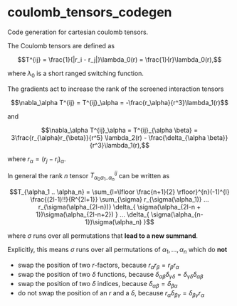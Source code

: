 # coulomb_tensors_codegen
Code generation for cartesian coulomb tensors.

The Coulomb tensors are defined as

```math
T^{ij} = \frac{1}{|r_i - r_j|}\lambda_0(r) = \frac{1}{r}\lambda_0(r),
```

where $\lambda_0$ is a short ranged switching function.

The gradients act to increase the rank of the screened interaction tensors

```math
\nabla_\alpha T^{ij} = T^{ij}_\alpha = -\frac{r_\alpha}{r^3}\lambda_1(r)
```

and

```math
\nabla_\alpha T^{ij}_\alpha = T^{ij}_{\alpha \beta} = 3\frac{r_{\alpha}r_{\beta}}{r^5} \lambda_2(r) - \frac{\delta_{\alpha \beta}}{r^3}\lambda_1(r),
```

where $r_\alpha = (r_j - r_i)_\alpha$.


In general the rank $n$ tensor $T^{ij}_{\alpha_0 \alpha_1..\alpha_n}$ can be written as

```math
T_{\alpha_1 .. \alpha_n} = 
\sum_{l=\lfloor \frac{n+1}{2} \rfloor}^{n}(-1)^{l}
\frac{(2l-1)!!}{R^{2l+1}} 
\sum_{\sigma} r_{\sigma(\alpha_1)} ... r_{\sigma(\alpha_{2l-n})}  \delta_{ \sigma(\alpha_{2l-n + 1})\sigma(\alpha_{2l-n+2}) } ... \delta_{ \sigma(\alpha_{n-1})\sigma(\alpha_n) }
```

where $\sigma$ runs over all permutations that __lead to a new summand__.

Explicitly, this means $\sigma$ runs over all permutations of $\alpha_1, ..., \alpha_n$ which do __not__
- swap the position of two $r$-factors, because $r_\alpha r_\beta = r_\beta r_\alpha$
- swap the position of two $\delta$ functions, because $\delta_{\alpha \beta}\delta_{\gamma\delta} = \delta_{\gamma\delta}\delta_{\alpha \beta}$
- swap the position of two $\delta$ indices, because $\delta_{\alpha \beta} = \delta_{\beta \alpha}$
- do not swap the position of an $r$ and a $\delta$, because $r_\alpha \delta_{\beta\gamma} = \delta_{\beta\gamma}r_\alpha$